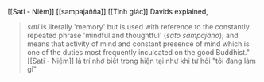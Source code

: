 
[[Sati - Niệm]]
[[sampajañña]]
[[Tỉnh giác]]
Davids explained,

> _sati_  is literally 'memory' but is used with reference to the constantly repeated phrase 'mindful and thoughtful' (_sato sampajâno_); and means that activity of mind and constant presence of mind which is one of the duties most frequently inculcated on the good Buddhist."
> [[Sati - Niệm]] là trí nhớ biết trong hiện tại như khi tự hỏi "tôi đang làm gì"